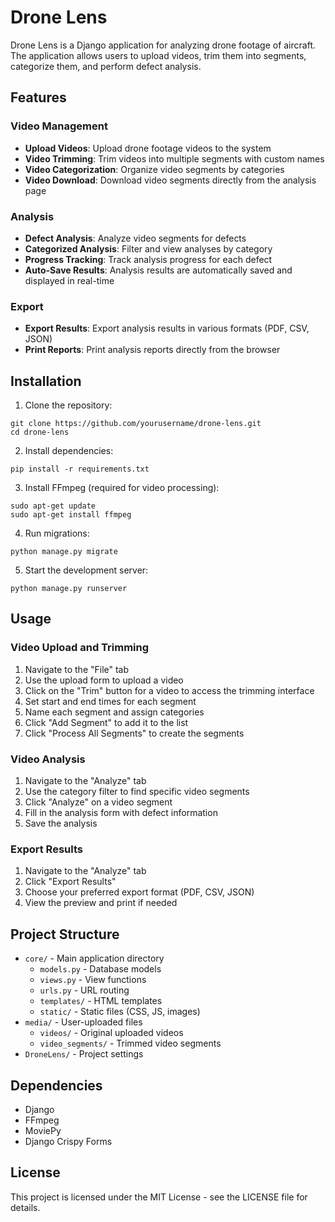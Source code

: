 # Drone Lens

Drone Lens is a Django application for analyzing drone footage of aircraft. The application allows users to upload videos, trim them into segments, categorize them, and perform defect analysis.

## Features

### Video Management
- **Upload Videos**: Upload drone footage videos to the system
- **Video Trimming**: Trim videos into multiple segments with custom names
- **Video Categorization**: Organize video segments by categories
- **Video Download**: Download video segments directly from the analysis page

### Analysis
- **Defect Analysis**: Analyze video segments for defects
- **Categorized Analysis**: Filter and view analyses by category
- **Progress Tracking**: Track analysis progress for each defect
- **Auto-Save Results**: Analysis results are automatically saved and displayed in real-time

### Export
- **Export Results**: Export analysis results in various formats (PDF, CSV, JSON)
- **Print Reports**: Print analysis reports directly from the browser

## Installation

1. Clone the repository:
```
git clone https://github.com/yourusername/drone-lens.git
cd drone-lens
```

2. Install dependencies:
```
pip install -r requirements.txt
```

3. Install FFmpeg (required for video processing):
```
sudo apt-get update
sudo apt-get install ffmpeg
```

4. Run migrations:
```
python manage.py migrate
```

5. Start the development server:
```
python manage.py runserver
```

## Usage

### Video Upload and Trimming
1. Navigate to the "File" tab
2. Use the upload form to upload a video
3. Click on the "Trim" button for a video to access the trimming interface
4. Set start and end times for each segment
5. Name each segment and assign categories
6. Click "Add Segment" to add it to the list
7. Click "Process All Segments" to create the segments

### Video Analysis
1. Navigate to the "Analyze" tab
2. Use the category filter to find specific video segments
3. Click "Analyze" on a video segment
4. Fill in the analysis form with defect information
5. Save the analysis

### Export Results
1. Navigate to the "Analyze" tab
2. Click "Export Results"
3. Choose your preferred export format (PDF, CSV, JSON)
4. View the preview and print if needed

## Project Structure

- `core/` - Main application directory
  - `models.py` - Database models
  - `views.py` - View functions
  - `urls.py` - URL routing
  - `templates/` - HTML templates
  - `static/` - Static files (CSS, JS, images)
- `media/` - User-uploaded files
  - `videos/` - Original uploaded videos
  - `video_segments/` - Trimmed video segments
- `DroneLens/` - Project settings

## Dependencies

- Django
- FFmpeg
- MoviePy
- Django Crispy Forms

## License

This project is licensed under the MIT License - see the LICENSE file for details.
